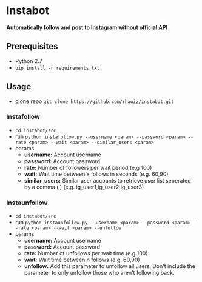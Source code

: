 
# Instabot #

**Automatically follow and post to Instagram without official API**

## Prerequisites
 * Python 2.7
 * ```pip install -r requirements.txt```


## Usage
 * clone repo ```git clone https://github.com/rhawiz/instabot.git```
### Instafollow
 * ```cd instabot/src```
 * run ```python instafollow.py --username <param> --password <param> --rate <param> --wait <param> --similar_users <param>```
 * params
    * **username:** Account username
    * **password:** Account password
    * **rate:** Number of followers per wait period (e.g 100)
    * **wait:** Wait time between x follows in seconds (e.g. 60,90)
    * **similar_users:** Similar user accounts to retrieve user list seperated by a comma (,) (e.g. ig_user1,ig_user2,ig_user3)
### Instaunfollow
 * ```cd instabot/src```
 * run ```python instaunfollow.py --username <param> --password <param> --rate <param> --wait <param> --unfollow```
 * params
    * **username:** Account username
    * **password:** Account password
    * **rate:** Number of unfollows per wait time (e.g 100)
    * **wait:** Wait time between n follows (e.g. 60,90)
    * **unfollow:** Add this parameter to unfollow all users. Don't include the parameter to only unfollow those who aren't following back.